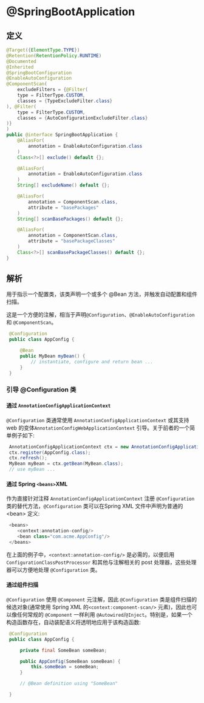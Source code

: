 # @SpringBootApplication

## 定义

```java
@Target({ElementType.TYPE})
@Retention(RetentionPolicy.RUNTIME)
@Documented
@Inherited
@SpringBootConfiguration
@EnableAutoConfiguration
@ComponentScan(
    excludeFilters = {@Filter(
    type = FilterType.CUSTOM,
    classes = {TypeExcludeFilter.class}
), @Filter(
    type = FilterType.CUSTOM,
    classes = {AutoConfigurationExcludeFilter.class}
)}
)
public @interface SpringBootApplication {
    @AliasFor(
        annotation = EnableAutoConfiguration.class
    )
    Class<?>[] exclude() default {};

    @AliasFor(
        annotation = EnableAutoConfiguration.class
    )
    String[] excludeName() default {};

    @AliasFor(
        annotation = ComponentScan.class,
        attribute = "basePackages"
    )
    String[] scanBasePackages() default {};

    @AliasFor(
        annotation = ComponentScan.class,
        attribute = "basePackageClasses"
    )
    Class<?>[] scanBasePackageClasses() default {};
}
```

## 解析

用于指示一个配置类，该类声明一个或多个 @Bean 方法，并触发自动配置和组件扫描。

这是一个方便的注解，相当于声明`@Configuration`、`@EnableAutoConfiguration` 和 `@ComponentScan`。

```java
 @Configuration
 public class AppConfig {

     @Bean
     public MyBean myBean() {
         // instantiate, configure and return bean ...
     }
 }
```

### 引导 @Configuration 类

#### 通过 `AnnotationConfigApplicationContext`

`@Configuration` 类通常使用 `AnnotationConfigApplicationContext` 或其支持 web 的变体`AnnotationConfigWebApplicationContext` 引导。关于前者的一个简单例子如下:

```java
 AnnotationConfigApplicationContext ctx = new AnnotationConfigApplicationContext();
 ctx.register(AppConfig.class);
 ctx.refresh();
 MyBean myBean = ctx.getBean(MyBean.class);
 // use myBean ...
```

#### 通过 Spring `<beans>`XML

作为直接针对注释 `AnnotationConfigApplicationContext` 注册 `@Configuration` 类的替代方法，`@Configuration` 类可以在Spring XML 文件中声明为普通的 &lt;bean&gt; 定义:

```java
 <beans>
    <context:annotation-config/>
    <bean class="com.acme.AppConfig"/>
 </beans>
```

在上面的例子中，`<context:annotation-config/>` 是必需的，以便启用 `ConfigurationClassPostProcessor` 和其他与注解相关的 post 处理器，这些处理器可以方便地处理 `@Configuration` 类。

#### 通过组件扫描

`@Configuration` 使用 `@Component` 元注解，因此 `@Configuration` 类是组件扫描的候选对象\(通常使用 Spring XML 的`<context:component-scan/>` 元素\)，因此也可以像任何常规的 `@Component` 一样利用 `@Autowired`/`@Inject`。特别是，如果一个构造函数存在，自动装配语义将透明地应用于该构造函数:

```java
 @Configuration
 public class AppConfig {

     private final SomeBean someBean;

     public AppConfig(SomeBean someBean) {
         this.someBean = someBean;
     }

     // @Bean definition using "SomeBean"

 }
```



